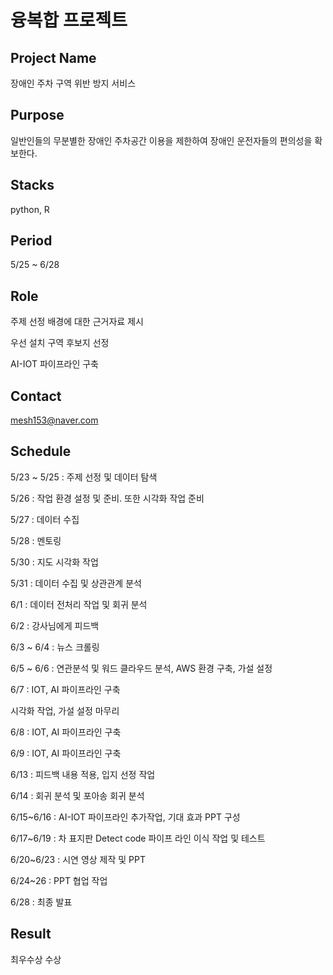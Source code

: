 # 융복합 프로젝트


## Project Name

장애인 주차 구역 위반 방지 서비스

## Purpose

일반인들의 무분별한 장애인 주차공간 이용을 제한하여 장애인 운전자들의 편의성을 확보한다.

## Stacks

python, R

## Period

5/25 ~ 6/28

## Role

주제 선정 배경에 대한 근거자료 제시

우선 설치 구역 후보지 선정

AI-IOT 파이프라인 구축

## Contact

mesh153@naver.com

## Schedule

5/23 ~ 5/25 : 주제 선정 및 데이터 탐색

5/26 : 작업 환경 설정 및 준비. 또한 시각화 작업 준비

5/27 : 데이터 수집

5/28 : 멘토링

5/30 : 지도 시각화 작업

5/31 : 데이터 수집 및 상관관계 분석

6/1 : 데이터 전처리 작업 및 회귀 분석 

6/2 : 강사님에게 피드백

6/3 ~ 6/4 : 뉴스 크롤링

6/5 ~ 6/6 : 연관분석 및 워드 클라우드 분석, AWS 환경 구축, 가설 설정

6/7 : IOT, AI 파이프라인 구축

시각화 작업, 가설 설정 마무리
      
6/8 : IOT, AI 파이프라인 구축

6/9 : IOT, AI 파이프라인 구축

6/13 : 피드백 내용 적용, 입지 선정 작업

6/14 : 회귀 분석 및 포아송 회귀 분석

6/15~6/16 : AI-IOT 파이프라인 추가작업, 기대 효과 PPT 구성 

6/17~6/19 : 차 표지판 Detect code 파이프 라인 이식 작업 및 테스트

6/20~6/23 : 시연 영상 제작 및 PPT 

6/24~26 : PPT 협업 작업

6/28 : 최종 발표

## Result
최우수상 수상


